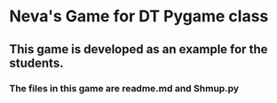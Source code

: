 # Neva's Game for DT Pygame class

## This game is developed as an example for the students.

###  The files in this game are readme.md and Shmup.py
